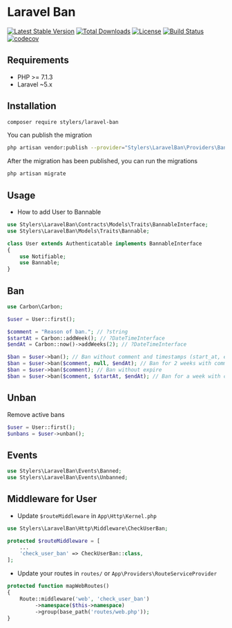 # Laravel Ban

[![Latest Stable Version](https://poser.pugx.org/stylers/laravel-ban/version)](https://packagist.org/packages/stylers/laravel-ban) 
[![Total Downloads](https://poser.pugx.org/stylers/laravel-ban/downloads)](https://packagist.org/packages/stylers/laravel-ban) 
[![License](https://poser.pugx.org/stylers/laravel-ban/license)](https://packagist.org/packages/stylers/laravel-ban) 
[![Build Status](https://travis-ci.org/stylers-llc/laravel-ban.svg?branch=master)](https://travis-ci.org/stylers-llc/laravel-ban) 
[![codecov](https://codecov.io/gh/stylers-llc/laravel-ban/branch/master/graph/badge.svg)](https://codecov.io/gh/stylers-llc/laravel-ban) 

## Requirements
- PHP >= 7.1.3
- Laravel ~5.x

## Installation
```bash
composer require stylers/laravel-ban
```

You can publish the migration
```bash
php artisan vendor:publish --provider="Stylers\LaravelBan\Providers\BanServiceProvider"
```

After the migration has been published, you can run the migrations
```bash
php artisan migrate
```

## Usage
* How to add User to Bannable
```php
use Stylers\LaravelBan\Contracts\Models\Traits\BannableInterface;
use Stylers\LaravelBan\Models\Traits\Bannable;

class User extends Authenticatable implements BannableInterface
{
    use Notifiable;
    use Bannable;
}
```

## Ban
```php
use Carbon\Carbon;

$user = User::first();

$comment = "Reason of ban."; // ?string
$startAt = Carbon::addWeek(); // ?DateTimeInterface
$endAt = Carbon::now()->addWeeks(2); // ?DateTimeInterface

$ban = $user->ban(); // Ban without comment and timestamps (start_at, end_at) - never expire
$ban = $user->ban($comment, null, $endAt); // Ban for 2 weeks with comment
$ban = $user->ban($comment); // Ban without expire
$ban = $user->ban($comment, $startAt, $endAt); // Ban for a week with comment from next week
```

## Unban
Remove active bans
```php
$user = User::first();
$unbans = $user->unban();
```

## Events
```php
use Stylers\LaravelBan\Events\Banned;
use Stylers\LaravelBan\Events\Unbanned;
```

## Middleware for User
* Update `$routeMiddleware` in `App\Http\Kernel.php`
```php
use Stylers\LaravelBan\Http\Middleware\CheckUserBan;

protected $routeMiddleware = [
    ...
    'check_user_ban' => CheckUserBan::class,
];
```

* Update your routes in `routes/` or `App\Providers\RouteServiceProvider`
```php
protected function mapWebRoutes()
{
    Route::middleware('web', 'check_user_ban')
         ->namespace($this->namespace)
         ->group(base_path('routes/web.php'));
}
``` 
